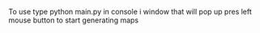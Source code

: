 To use type python main.py in console
i window that will pop up pres left mouse button to start generating maps
